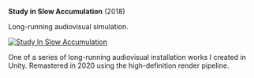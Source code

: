 **Study in Slow Accumulation** (2018)

Long-running audiovisual simulation.

[![Study In Slow Accumulation](thumbnail.jpg)](https://vimeo.com/412091943)

One of a series of long-running audiovisual installation works I created in Unity. Remastered in 2020 using the high-definition render pipeline.
